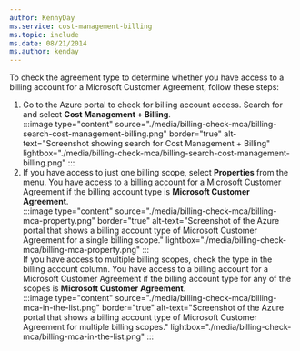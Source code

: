 ```yaml
---
author: KennyDay
ms.service: cost-management-billing
ms.topic: include
ms.date: 08/21/2014
ms.author: kenday
---
```

 
To check the agreement type to determine whether you have access to a billing account for a Microsoft Customer Agreement, follow these steps:

1. Go to the Azure portal to check for billing account access. Search for and select **Cost Management + Billing**.  
   :::image type="content" source="./media/billing-check-mca/billing-search-cost-management-billing.png" border="true" alt-text="Screenshot showing search for Cost Management + Billing" lightbox="./media/billing-check-mca/billing-search-cost-management-billing.png" :::
2. If you have access to just one billing scope, select **Properties** from the menu. You have access to a billing account for a Microsoft Customer Agreement if the billing account type is **Microsoft Customer Agreement**.  
    :::image type="content" source="./media/billing-check-mca/billing-mca-property.png" border="true" alt-text="Screenshot of the Azure portal that shows a billing account type of Microsoft Customer Agreement for a single billing scope." lightbox="./media/billing-check-mca/billing-mca-property.png" :::  
   If you have access to multiple billing scopes, check the type in the billing account column. You have access to a billing account for a Microsoft Customer Agreement if the billing account type for any of the scopes is **Microsoft Customer Agreement**.  
    :::image type="content" source="./media/billing-check-mca/billing-mca-in-the-list.png" border="true" alt-text="Screenshot of the Azure portal that shows a billing account type of Microsoft Customer Agreement for multiple billing scopes." lightbox="./media/billing-check-mca/billing-mca-in-the-list.png" :::
